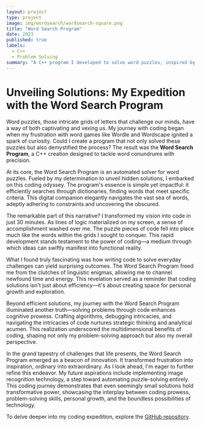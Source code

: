 ```yaml
---
layout: project
type: project
image: img/wordsearch/wordsearch-square.png
title: "Word Search Program"
date: 2023
published: true
labels:
  - C++
  - Problem Solving
summary: "A C++ program I developed to solve word puzzles, inspired by my frustration with word games like Wordle and Wordscape."
---
```


# Unveiling Solutions: My Expedition with the Word Search Program

Word puzzles, those intricate grids of letters that challenge our minds, have a way of both captivating and vexing us. My journey with coding began when my frustration with word games like Wordle and Wordscape ignited a spark of curiosity. Could I create a program that not only solved these puzzles but also demystified the process? The result was the **Word Search Program**, a C++ creation designed to tackle word conundrums with precision.

At its core, the Word Search Program is an automated solver for word puzzles. Fueled by my determination to unveil hidden solutions, I embarked on this coding odyssey. The program's essence is simple yet impactful: it efficiently searches through dictionaries, finding words that meet specific criteria. This digital companion elegantly navigates the vast sea of words, adeptly adhering to constraints and uncovering the obscured.

The remarkable part of this narrative? I transformed my vision into code in just 30 minutes. As lines of logic materialized on my screen, a sense of accomplishment washed over me. The puzzle pieces of code fell into place much like the words within the grids I sought to conquer. This rapid development stands testament to the power of coding—a medium through which ideas can swiftly manifest into functional reality.

What I found truly fascinating was how writing code to solve everyday challenges can yield surprising outcomes. The Word Search Program freed me from the clutches of linguistic enigmas, allowing me to channel newfound time and energy. This revelation served as a reminder that coding solutions isn't just about efficiency—it's about creating space for personal growth and exploration.

Beyond efficient solutions, my journey with the Word Search Program illuminated another truth—solving problems through code enhances cognitive prowess. Crafting algorithms, debugging intricacies, and navigating the intricacies of code nurtures strategic thinking and analytical acumen. This realization underscored the multidimensional benefits of coding, shaping not only my problem-solving approach but also my overall perspective.

In the grand tapestry of challenges that life presents, the Word Search Program emerged as a beacon of innovation. It transformed frustration into inspiration, ordinary into extraordinary. As I look ahead, I'm eager to further refine this endeavor. My future aspirations include implementing image recognition technology, a step toward automating puzzle-solving entirely. This coding journey demonstrates that even seemingly small solutions hold transformative power, showcasing the interplay between coding prowess, problem-solving skills, personal growth, and the boundless possibilities of technology.

To delve deeper into my coding expedition, explore the [GitHub repository](https://github.com/ThanhLy1/word-search).
